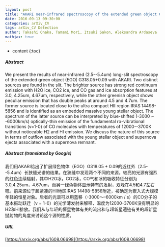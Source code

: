 ```yaml
---
layout: post
title: "AKARI near-infrared spectroscopy of the extended green object G318.05+0.09: Detection of CO fundamental ro-vibrational emission"
date: 2016-09-13 09:30:00
categories: arXiv_CV
tags: arXiv_CV Detection
author: Takashi Onaka, Tamami Mori, Itsuki Sakon, Aleksandra Ardaseva
mathjax: true
---
```


* content
{:toc}

##### Abstract
We present the results of near-infrared (2.5--5.4um) long-slit spectroscopy of the extended green object (EGO) G318.05+0.09 with AKARI. Two distinct sources are found in the slit. The brighter source has strong red continuum emission with H2O ice, CO2 ice, and CO gas and ice absorption features at 3.0, 4.25um, 4.67um, respectively, while the other greenish object shows peculiar emission that has double peaks at around 4.5 and 4.7um. The former source is located close to the ultra compact HII region IRAS 14498-5856 and is identified as an embedded massive young stellar object. The spectrum of the latter source can be interpreted by blue-shifted (-3000 ~ -6000km/s) optically-thin emission of the fundamental ro-vibrational transitions (v=1-0) of CO molecules with temperatures of 12000--3700K without noticeable H2 and HI emission. We discuss the nature of this source in terms of outflow associated with the young stellar object and supernova ejecta associated with a supernova remnant.

##### Abstract (translated by Google)
我们用AKARI给出了扩展绿色物体（EGO）G318.05 + 0.09的近红外（2.5--5.4um）长狭缝光谱的结果。在狭缝中发现两个不同的来源。较亮的光源有强烈的红色连续辐射，其中H2O冰，CO2冰，CO气和冰的吸收特征分别为3.0,4.25um，4.67um，而另一绿色物体显示特有的发射，双峰在4.5和4.7左右嗯。前来源位于超紧凑的HII地区IRAS 14498-5856附近，被确定为嵌入式大规模年轻的恒星对象。后者的光谱可以用蓝移（-3000〜-6000km / s）的CO分子的基本振动跃迁（v = 1-0）的光学薄发射来解释，温度为12000-3700K没有明显的H2和HI排放。我们从与年轻的恒星物体有关的流出和与超新星遗迹有关的超新星抛射物的角度来讨论这个源的性质。

##### URL
[https://arxiv.org/abs/1608.06698](https://arxiv.org/abs/1608.06698)

